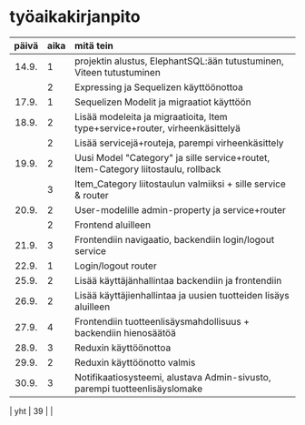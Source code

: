 # työaikakirjanpito

| päivä | aika | mitä tein                                                                          |
| :---: | :--- | :--------------------------------------------------------------------------------- |
| 14.9. | 1    | projektin alustus, ElephantSQL:ään tutustuminen, Viteen tutustuminen               |
|       | 2    | Expressing ja Sequelizen käyttöönottoa                                             |
| 17.9. | 1    | Sequelizen Modelit ja migraatiot käyttöön                                          |
| 18.9. | 2    | Lisää modeleita ja migraatioita, Item type+service+router, virheenkäsittelyä       |
|       | 2    | Lisää servicejä+routeja, parempi virheenkäsittely                                  |
| 19.9. | 2    | Uusi Model "Category" ja sille service+routet, Item-Category liitostaulu, rollback |
|       | 3    | Item_Category liitostaulun valmiiksi + sille service & router                      |
| 20.9. | 2    | User-modelille admin-property ja service+router                                    |
|       | 2    | Frontend aluilleen                                                                 |
| 21.9. | 3    | Frontendiin navigaatio, backendiin login/logout service                            |
| 22.9. | 1    | Login/logout router                                                                |
| 25.9. | 2    | Lisää käyttäjänhallintaa backendiin ja frontendiin                                 |
| 26.9. | 2    | Lisää käyttäjienhallintaa ja uusien tuotteiden lisäys aluilleen                    |
| 27.9. | 4    | Frontendiin tuotteenlisäysmahdollisuus + backendiin hienosäätöä                    |
| 28.9. | 3    | Reduxin käyttöönottoa                                                              |
| 29.9. | 2    | Reduxin käyttöönotto valmis                                                        |
| 30.9. | 3    | Notifikaatiosysteemi, alustava Admin-sivusto, parempi tuotteenlisäyslomake         |

| yht | 39 | |
